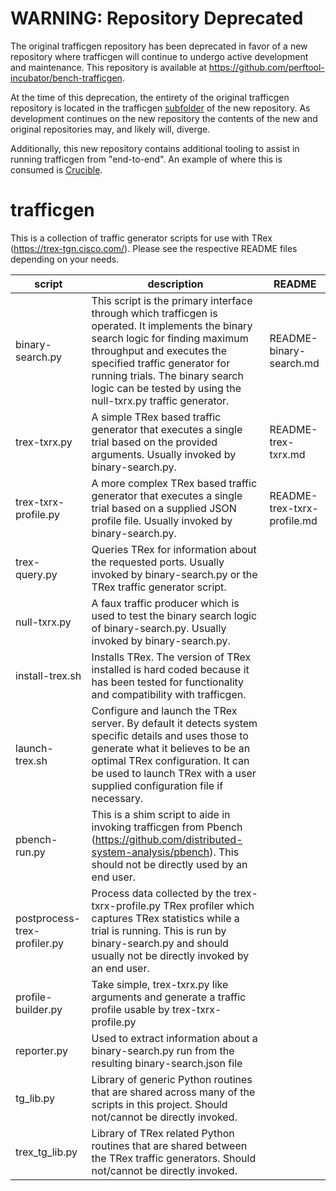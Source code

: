# **WARNING: Repository Deprecated**
The original trafficgen repository has been deprecated in favor of a new repository where trafficgen will continue to undergo active development and maintenance.  This repository is available at https://github.com/perftool-incubator/bench-trafficgen.

At the time of this deprecation, the entirety of the original trafficgen repository is located in the trafficgen [subfolder](https://github.com/perftool-incubator/bench-trafficgen/tree/main/trafficgen) of the new repository.  As development continues on the new repository the contents of the new and original repositories may, and likely will, diverge.

Additionally, this new repository contains additional tooling to assist in running trafficgen from "end-to-end".  An example of where this is consumed is [Crucible](https://github.com/perftool-incubator/crucible).

# trafficgen
This is a collection of traffic generator scripts for use with TRex (https://trex-tgn.cisco.com/).  Please see the respective README files depending on your needs.

script | description | README
-------|-------------|-------
binary-search.py | This script is the primary interface through which trafficgen is operated.  It implements the binary search logic for finding maximum throughput and executes the specified traffic generator for running trials.  The binary search logic can be tested by using the null-txrx.py traffic generator.  | README-binary-search.md
trex-txrx.py | A simple TRex based traffic generator that executes a single trial based on the provided arguments.  Usually invoked by binary-search.py. | README-trex-txrx.md
trex-txrx-profile.py | A more complex TRex based traffic generator that executes a single trial based on a supplied JSON profile file.  Usually invoked by binary-search.py. | README-trex-txrx-profile.md
trex-query.py | Queries TRex for information about the requested ports.  Usually invoked by binary-search.py or the TRex traffic generator script. |
null-txrx.py | A faux traffic producer which is used to test the binary search logic of binary-search.py.  Usually invoked by binary-search.py. |
install-trex.sh | Installs TRex.  The version of TRex installed is hard coded because it has been tested for functionality and compatibility with trafficgen. |
launch-trex.sh | Configure and launch the TRex server.  By default it detects system specific details and uses those to generate what it believes to be an optimal TRex configuration.  It can be used to launch TRex with a user supplied configuration file if necessary. |
pbench-run.py | This is a shim script to aide in invoking trafficgen from Pbench (https://github.com/distributed-system-analysis/pbench).  This should not be directly used by an end user. |
postprocess-trex-profiler.py | Process data collected by the trex-txrx-profile.py TRex profiler which captures TRex statistics while a trial is running.  This is run by binary-search.py and should usually not be directly invoked by an end user. |
profile-builder.py | Take simple, trex-txrx.py like arguments and generate a traffic profile usable by trex-txrx-profile.py |
reporter.py | Used to extract information about a binary-search.py run from the resulting binary-search.json file |
tg_lib.py | Library of generic Python routines that are shared across many of the scripts in this project.  Should not/cannot be directly invoked. |
trex_tg_lib.py | Library of TRex related Python routines that are shared between the TRex traffic generators.  Should not/cannot be directly invoked. |
